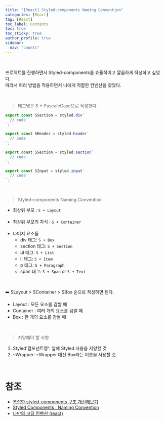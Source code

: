 ```yaml
---
title: "[React] Styled-components Naming Convention"
categories: [React]
tag: [React]
toc_label: Contents
toc: true
toc_sticky: true
author_profile: true
sidebar:
  nav: "counts"
---
```


<br>

프로젝트를 진행하면서 Styled-components를 효율적이고 깔끔하게 작성하고 싶었다.<br>
따라서 여러 방법을 적용하면서 나에게 적합한 컨벤션을 찾았다.

<br>

> 태그명은 S + PascaleCase으로 작성한다.

```js
export const SSection = styled.div`
  // code
`;

export const SHeader = styled.header`
  // code
`;

export const SSection = styled.section`
  // code
`;

export const SInput = styled.input`
  // code
`;
```

<br>

> Styled-components Naming Convention

- 최상위 부모 : `S + Layout`<br><br>
- 최상위 부모의 자식 : `S + Container`<br><br>
- 나머지 요소들
  - div 태그: `S + Box`
  - section 태그: `S + Section`
  - ul 태그: `S + List`
  - li 태그: `S + Item`
  - p 태그: `S + Paragraph`
  - span 태그: `S + Span` or `S + Text`

<br>

➡️ SLayout > SContainer > SBox 순으로 작성하면 된다.

- Layout : 모든 요소를 감쌀 때
- Container : 여러 개의 요소를 감쌀 때
- Box : 한 개의 요소를 감쌀 때

<br>

> 지양해야 할 사항

1. Styled'컴포넌트명': 앞에 Styled 사용을 지양할 것
2. ~Wrapper: ~Wrapper 대신 Box라는 이름을 사용할 것.

<br>

# 참조

- [복잡한 styled-components 구조 개선해보기](https://velog.io/@hayoung474/Front-End-%EB%B3%B5%EC%9E%A1%ED%95%9C-styled-components-%EA%B5%AC%EC%A1%B0-%EA%B0%9C%EC%84%A0%ED%95%B4%EB%B3%B4%EA%B8%B0)
- [Styled Components : Naming Convention](https://github.com/Hi-Fi-Club/FE/wiki/Styled-Components-%3A-Naming-Convention)
- [나만의 코딩 컨벤션 (react)](https://2mojurmoyang.tistory.com/178)
